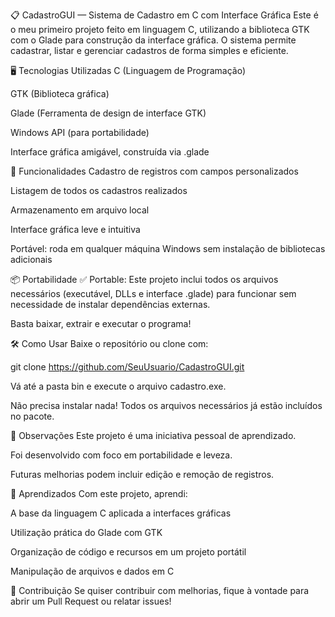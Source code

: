 📋 CadastroGUI — Sistema de Cadastro em C com Interface Gráfica
Este é o meu primeiro projeto feito em linguagem C, utilizando a biblioteca GTK com o Glade para construção da interface gráfica. O sistema permite cadastrar, listar e gerenciar cadastros de forma simples e eficiente.

🖥️ Tecnologias Utilizadas
C (Linguagem de Programação)

GTK (Biblioteca gráfica)

Glade (Ferramenta de design de interface GTK)

Windows API (para portabilidade)

Interface gráfica amigável, construída via .glade

🚀 Funcionalidades
Cadastro de registros com campos personalizados

Listagem de todos os cadastros realizados

Armazenamento em arquivo local

Interface gráfica leve e intuitiva

Portável: roda em qualquer máquina Windows sem instalação de bibliotecas adicionais

📦 Portabilidade
✅ Portable: Este projeto inclui todos os arquivos necessários (executável, DLLs e interface .glade) para funcionar sem necessidade de instalar dependências externas.

Basta baixar, extrair e executar o programa!

🛠️ Como Usar
Baixe o repositório ou clone com:

git clone https://github.com/SeuUsuario/CadastroGUI.git

Vá até a pasta bin e execute o arquivo cadastro.exe.

Não precisa instalar nada! Todos os arquivos necessários já estão incluídos no pacote.

📌 Observações
Este projeto é uma iniciativa pessoal de aprendizado.

Foi desenvolvido com foco em portabilidade e leveza.

Futuras melhorias podem incluir edição e remoção de registros.

🧠 Aprendizados
Com este projeto, aprendi:

A base da linguagem C aplicada a interfaces gráficas

Utilização prática do Glade com GTK

Organização de código e recursos em um projeto portátil

Manipulação de arquivos e dados em C

🤝 Contribuição
Se quiser contribuir com melhorias, fique à vontade para abrir um Pull Request ou relatar issues!